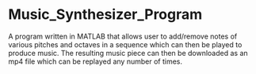 # Music_Synthesizer_Program

A program written in MATLAB that allows user to add/remove notes of various pitches and octaves in a sequence which can then be played to produce music.
The resulting music piece can then be downloaded as an mp4 file which can be replayed any number of times.
